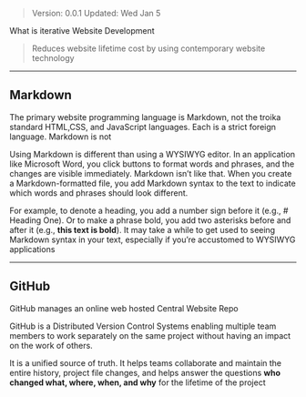 
>Version: 0.0.1
Updated: Wed Jan 5

What is iterative Website Development

>Reduces website lifetime cost by using contemporary website technology

---

## Markdown

The primary website programming language is Markdown, not the troika standard HTML,CSS, and JavaScript languages. Each is a strict foreign language. Markdown is not

Using Markdown is different than using a WYSIWYG editor. In an application like Microsoft Word, you click buttons to format words and phrases, and the changes are visible immediately. Markdown isn’t like that. When you create a Markdown-formatted file, you add Markdown syntax to the text to indicate which words and phrases should look different.

For example, to denote a heading, you add a number sign before it (e.g., # Heading One). Or to make a phrase bold, you add two asterisks before and after it (e.g., **this text is bold**). It may take a while to get used to seeing Markdown syntax in your text, especially if you’re accustomed to WYSIWYG applications

---

## GitHub

GitHub manages an online web hosted Central Website Repo

GitHub is a Distributed Version Control Systems enabling multiple team members to work separately on the same project without having an impact on the work of others. 

It is a unified source of truth. It helps teams collaborate and maintain the entire history, project file changes, and helps answer the questions **who changed what, where, when, and why** for the lifetime of the project